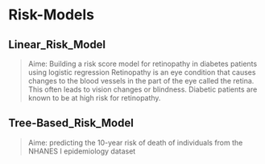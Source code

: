 # Risk-Models

## Linear_Risk_Model

> Aime: Building a risk score model for retinopathy in diabetes patients using logistic regression
> Retinopathy is an eye condition that causes changes to the blood vessels in the part of the eye called the retina. This often leads to vision changes or blindness.
> Diabetic patients are known to be at high risk for retinopathy.

## Tree-Based_Risk_Model

> Aime: predicting the 10-year risk of death of individuals from the NHANES I epidemiology dataset
